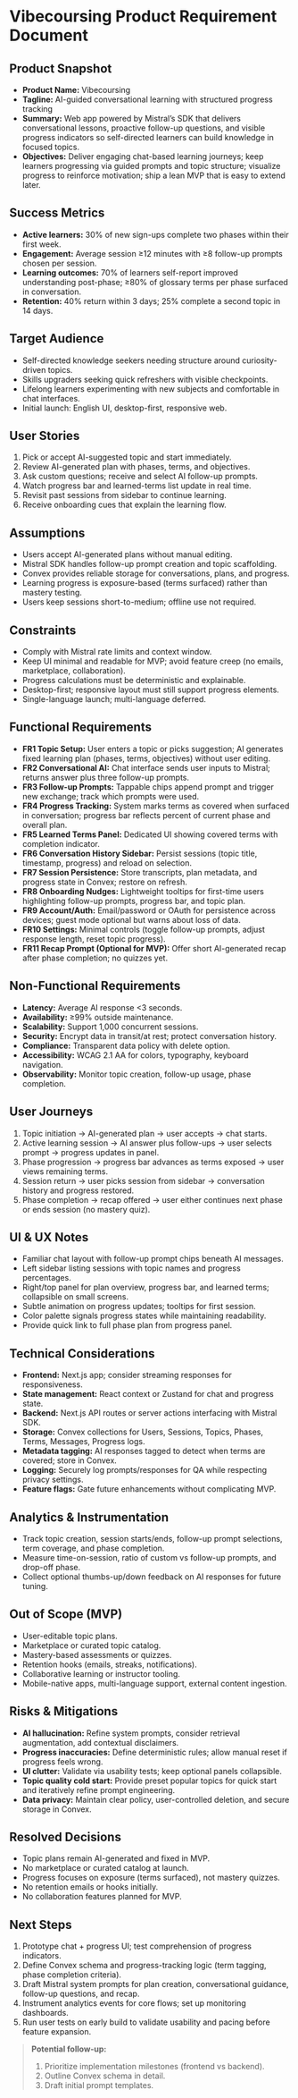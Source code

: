 # Vibecoursing Product Requirement Document

## Product Snapshot
- **Product Name:** Vibecoursing
- **Tagline:** AI-guided conversational learning with structured progress tracking
- **Summary:** Web app powered by Mistral’s SDK that delivers conversational lessons, proactive follow-up questions, and visible progress indicators so self-directed learners can build knowledge in focused topics.
- **Objectives:** Deliver engaging chat-based learning journeys; keep learners progressing via guided prompts and topic structure; visualize progress to reinforce motivation; ship a lean MVP that is easy to extend later.

## Success Metrics
- **Active learners:** 30% of new sign-ups complete two phases within their first week.
- **Engagement:** Average session ≥12 minutes with ≥8 follow-up prompts chosen per session.
- **Learning outcomes:** 70% of learners self-report improved understanding post-phase; ≥80% of glossary terms per phase surfaced in conversation.
- **Retention:** 40% return within 3 days; 25% complete a second topic in 14 days.

## Target Audience
- Self-directed knowledge seekers needing structure around curiosity-driven topics.
- Skills upgraders seeking quick refreshers with visible checkpoints.
- Lifelong learners experimenting with new subjects and comfortable in chat interfaces.
- Initial launch: English UI, desktop-first, responsive web.

## User Stories
1. Pick or accept AI-suggested topic and start immediately.
2. Review AI-generated plan with phases, terms, and objectives.
3. Ask custom questions; receive and select AI follow-up prompts.
4. Watch progress bar and learned-terms list update in real time.
5. Revisit past sessions from sidebar to continue learning.
6. Receive onboarding cues that explain the learning flow.

## Assumptions
- Users accept AI-generated plans without manual editing.
- Mistral SDK handles follow-up prompt creation and topic scaffolding.
- Convex provides reliable storage for conversations, plans, and progress.
- Learning progress is exposure-based (terms surfaced) rather than mastery testing.
- Users keep sessions short-to-medium; offline use not required.

## Constraints
- Comply with Mistral rate limits and context window.
- Keep UI minimal and readable for MVP; avoid feature creep (no emails, marketplace, collaboration).
- Progress calculations must be deterministic and explainable.
- Desktop-first; responsive layout must still support progress elements.
- Single-language launch; multi-language deferred.

## Functional Requirements
- **FR1 Topic Setup:** User enters a topic or picks suggestion; AI generates fixed learning plan (phases, terms, objectives) without user editing.
- **FR2 Conversational AI:** Chat interface sends user inputs to Mistral; returns answer plus three follow-up prompts.
- **FR3 Follow-up Prompts:** Tappable chips append prompt and trigger new exchange; track which prompts were used.
- **FR4 Progress Tracking:** System marks terms as covered when surfaced in conversation; progress bar reflects percent of current phase and overall plan.
- **FR5 Learned Terms Panel:** Dedicated UI showing covered terms with completion indicator.
- **FR6 Conversation History Sidebar:** Persist sessions (topic title, timestamp, progress) and reload on selection.
- **FR7 Session Persistence:** Store transcripts, plan metadata, and progress state in Convex; restore on refresh.
- **FR8 Onboarding Nudges:** Lightweight tooltips for first-time users highlighting follow-up prompts, progress bar, and topic plan.
- **FR9 Account/Auth:** Email/password or OAuth for persistence across devices; guest mode optional but warns about loss of data.
- **FR10 Settings:** Minimal controls (toggle follow-up prompts, adjust response length, reset topic progress).
- **FR11 Recap Prompt (Optional for MVP):** Offer short AI-generated recap after phase completion; no quizzes yet.

## Non-Functional Requirements
- **Latency:** Average AI response <3 seconds.
- **Availability:** ≥99% outside maintenance.
- **Scalability:** Support 1,000 concurrent sessions.
- **Security:** Encrypt data in transit/at rest; protect conversation history.
- **Compliance:** Transparent data policy with delete option.
- **Accessibility:** WCAG 2.1 AA for colors, typography, keyboard navigation.
- **Observability:** Monitor topic creation, follow-up usage, phase completion.

## User Journeys
1. Topic initiation → AI-generated plan → user accepts → chat starts.
2. Active learning session → AI answer plus follow-ups → user selects prompt → progress updates in panel.
3. Phase progression → progress bar advances as terms exposed → user views remaining terms.
4. Session return → user picks session from sidebar → conversation history and progress restored.
5. Phase completion → recap offered → user either continues next phase or ends session (no mastery quiz).

## UI & UX Notes
- Familiar chat layout with follow-up prompt chips beneath AI messages.
- Left sidebar listing sessions with topic names and progress percentages.
- Right/top panel for plan overview, progress bar, and learned terms; collapsible on small screens.
- Subtle animation on progress updates; tooltips for first session.
- Color palette signals progress states while maintaining readability.
- Provide quick link to full phase plan from progress panel.

## Technical Considerations
- **Frontend:** Next.js app; consider streaming responses for responsiveness.
- **State management:** React context or Zustand for chat and progress state.
- **Backend:** Next.js API routes or server actions interfacing with Mistral SDK.
- **Storage:** Convex collections for Users, Sessions, Topics, Phases, Terms, Messages, Progress logs.
- **Metadata tagging:** AI responses tagged to detect when terms are covered; store in Convex.
- **Logging:** Securely log prompts/responses for QA while respecting privacy settings.
- **Feature flags:** Gate future enhancements without complicating MVP.

## Analytics & Instrumentation
- Track topic creation, session starts/ends, follow-up prompt selections, term coverage, and phase completion.
- Measure time-on-session, ratio of custom vs follow-up prompts, and drop-off phase.
- Collect optional thumbs-up/down feedback on AI responses for future tuning.

## Out of Scope (MVP)
- User-editable topic plans.
- Marketplace or curated topic catalog.
- Mastery-based assessments or quizzes.
- Retention hooks (emails, streaks, notifications).
- Collaborative learning or instructor tooling.
- Mobile-native apps, multi-language support, external content ingestion.

## Risks & Mitigations
- **AI hallucination:** Refine system prompts, consider retrieval augmentation, add contextual disclaimers.
- **Progress inaccuracies:** Define deterministic rules; allow manual reset if progress feels wrong.
- **UI clutter:** Validate via usability tests; keep optional panels collapsible.
- **Topic quality cold start:** Provide preset popular topics for quick start and iteratively refine prompt engineering.
- **Data privacy:** Maintain clear policy, user-controlled deletion, and secure storage in Convex.

## Resolved Decisions
- Topic plans remain AI-generated and fixed in MVP.
- No marketplace or curated catalog at launch.
- Progress focuses on exposure (terms surfaced), not mastery quizzes.
- No retention emails or hooks initially.
- No collaboration features planned for MVP.

## Next Steps
1. Prototype chat + progress UI; test comprehension of progress indicators.
2. Define Convex schema and progress-tracking logic (term tagging, phase completion criteria).
3. Draft Mistral system prompts for plan creation, conversational guidance, follow-up questions, and recap.
4. Instrument analytics events for core flows; set up monitoring dashboards.
5. Run user tests on early build to validate usability and pacing before feature expansion.

> **Potential follow-up:**
> 1. Prioritize implementation milestones (frontend vs backend).
> 2. Outline Convex schema in detail.
> 3. Draft initial prompt templates.
